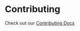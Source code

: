 # Contributing

Check out our
[Contributing Docs](https://prql-lang.org/book/contributing/index.html)
